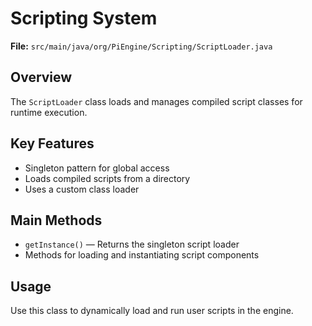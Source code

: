 # Scripting System

**File:** `src/main/java/org/PiEngine/Scripting/ScriptLoader.java`

## Overview
The `ScriptLoader` class loads and manages compiled script classes for runtime execution.

## Key Features
- Singleton pattern for global access
- Loads compiled scripts from a directory
- Uses a custom class loader

## Main Methods
- `getInstance()` — Returns the singleton script loader
- Methods for loading and instantiating script components

## Usage
Use this class to dynamically load and run user scripts in the engine.
